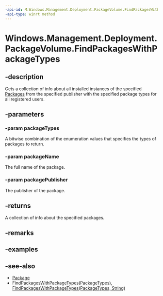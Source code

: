 ```yaml
---
-api-id: M:Windows.Management.Deployment.PackageVolume.FindPackagesWithPackageTypes(Windows.Management.Deployment.PackageTypes,System.String,System.String)
-api-type: winrt method
---
```


<!-- Method syntax
public Windows.Foundation.Collections.IVector<Windows.ApplicationModel.Package> FindPackagesWithPackageTypes(Windows.Management.Deployment.PackageTypes packageTypes, System.String packageName, System.String packagePublisher)
-->

# Windows.Management.Deployment.PackageVolume.FindPackagesWithPackageTypes

## -description
Gets a collection of info about all installed instances of the specified [Packages](https://docs.microsoft.com/uwp/api/windows.applicationmodel.package) from the specified publisher with the specified package types for all registered users.

## -parameters
### -param packageTypes
A bitwise combination of the enumeration values that specifies the types of packages to return.

### -param packageName
The full name of the package.

### -param packagePublisher
The publisher of the package.

## -returns
A collection of info about the specified packages.

## -remarks

## -examples

## -see-also

- [Package](https://docs.microsoft.com/uwp/api/windows.applicationmodel.package)
- [FindPackagesWithPackageTypes(PackageTypes)](packagevolume_findpackageswithpackagetypes_447761356.md), [FindPackagesWithPackageTypes(PackageTypes, String)](packagevolume_findpackageswithpackagetypes_1447839348.md)
